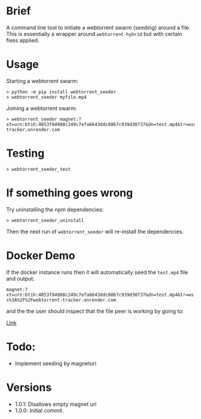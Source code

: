 # Brief

A command line tool to initiate a webtorrent swarm (seeding) around a file. This is essentially a wrapper
around `webtorrent-hybrid` but with certain fixes applied.

# Usage

Starting a webtorrent swarm:
```
> python -m pip install webtorrent_seeder
> webtorrent_seeder myfile.mp4
```

Joining a webtorrent swarm:
```
> webtorrent_seeder magnet:?xt=urn:btih:4053f84988c249c7efa6643ddc0867c939d30737&dn=test.mp4&tr=wss%3A%2F%2Fwebtorrent-tracker.onrender.com
```


# Testing

```
> webtorrent_seeder_test
```

# If something goes wrong

Try uninstalling the npm dependencies:

```
> webtorrent_seeder_uninstall
```

Then the next run of `webtorrent_seeder` will re-install the dependencies.


# Docker Demo

If the docker instance runs then it will automatically seed the `test.mp4` file and output:

`magnet:?xt=urn:btih:4053f84988c249c7efa6643ddc0867c939d30737&dn=test.mp4&tr=wss%3A%2F%2Fwebtorrent-tracker.onrender.com`

and the the user should inspect that the file peer is working by going to:

[Link](https://webtorrentseeder.com?magnet=magnet%3A%3Fxt%3Durn%3Abtih%3A4053f84988c249c7efa6643ddc0867c939d30737%26dn%3Dtest.mp4%26tr%3Dwss%253A%252F%252Fwebtorrent-tracker.onrender.com)


# Todo:

  * Implement seeding by magneturi

# Versions

  * 1.0.1: Disallows empty magnet uri
  * 1.0.0: Initial commit.
